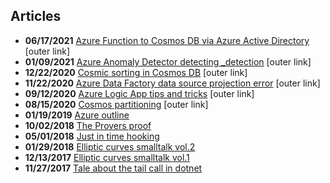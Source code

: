 ## Articles

* **06/17/2021** [Azure Function to Cosmos DB via Azure Active Directory](https://www.georgeplotnikov.com/access-azure-function-to-cosmos-db-via-azure-active-directory-managed-identity/) [outer link]
* **01/09/2021** [Azure Anomaly Detector detecting _detection](https://www.georgeplotnikov.com/azure-anomaly-detector-detecting-_detection/) [outer link]
* **12/22/2020** [Cosmic sorting in Cosmos DB](https://www.georgeplotnikov.com/cosmic-sorting-in-cosmos-db/) [outer link]
* **11/22/2020** [Azure Data Factory data source projection error](https://www.georgeplotnikov.com/azure-data-factory-data-source-projection-error/) [outer link]
* **09/12/2020** [Azure Logic App tips and tricks](https://www.georgeplotnikov.com/azure-logic-app-tips-and-tricks/) [outer link]
* **08/15/2020** [Cosmos partitioning](https://www.georgeplotnikov.com/cosmos-partitioning/) [outer link]
* **01/19/2019** [Azure outline](https://georgeplotnikov.github.io/articles/azure-outline)
* **10/02/2018** [The Provers proof](https://georgeplotnikov.github.io/articles/the-provers-proof)
* **05/01/2018** [Just in time hooking](https://georgeplotnikov.github.io/articles/just-in-time-hooking)
* **01/29/2018** [Elliptic curves smalltalk vol.2](https://georgeplotnikov.github.io/articles/elliptic-curves-smalltalk-p2)
* **12/13/2017** [Elliptic curves smalltalk vol.1](https://georgeplotnikov.github.io/articles/elliptic-curves-smalltalk-p1)
* **11/27/2017** [Tale about the tail call in dotnet](https://georgeplotnikov.github.io/articles/tale-tail-call-dotnet)

